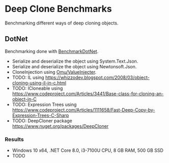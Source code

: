 # Deep Clone Benchmarks

Benchmarking different ways of deep cloning objects.

## DotNet

Benchmarking done with [BenchmarkDotNet](https://github.com/dotnet/BenchmarkDotNet).

- Serialize and deserialize the object using System.Text.Json.
- Serialize and deserialize the object using Newtonsoft.Json.
- CloneInjection using [Omu/ValueInjecter](https://github.com/omuleanu/ValueInjecter).
- TODO: IL using https://whizzodev.blogspot.com/2008/03/object-cloning-using-il-in-c.html
- TODO: ICloneable using https://www.codeproject.com/Articles/3441/Base-class-for-cloning-an-object-in-C
- TODO: Expression Trees using https://www.codeproject.com/Articles/1111658/Fast-Deep-Copy-by-Expression-Trees-C-Sharp
- TODO: DeepCloner package https://www.nuget.org/packages/DeepCloner 

### Results

- Windows 10 x64, .NET Core 8.0, i3-7100U CPU, 8 GB RAM, 500 GB SSD
- TODO 
